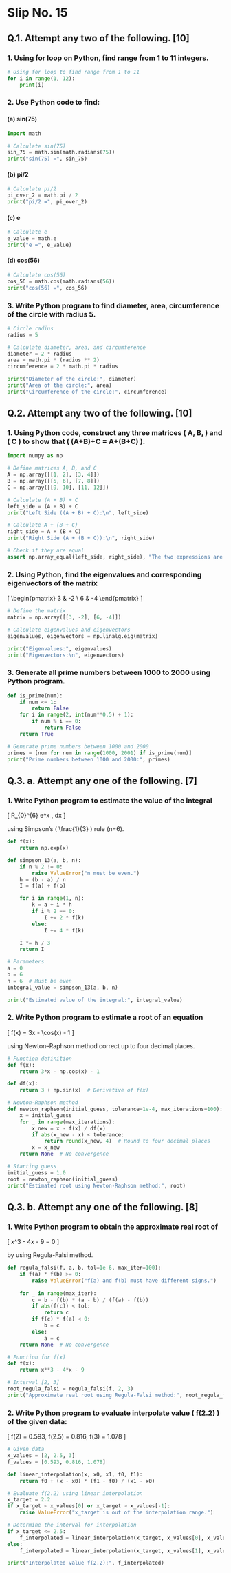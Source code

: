 
# Slip No. 15

## Q.1. Attempt any two of the following. [10]

### 1. Using for loop on Python, find range from 1 to 11 integers.

```python
# Using for loop to find range from 1 to 11
for i in range(1, 12):
    print(i)
```

### 2. Use Python code to find:

#### (a) sin(75)

```python
import math

# Calculate sin(75)
sin_75 = math.sin(math.radians(75))
print("sin(75) =", sin_75)
```

#### (b) pi/2

```python
# Calculate pi/2
pi_over_2 = math.pi / 2
print("pi/2 =", pi_over_2)
```

#### (c) e

```python
# Calculate e
e_value = math.e
print("e =", e_value)
```

#### (d) cos(56)

```python
# Calculate cos(56)
cos_56 = math.cos(math.radians(56))
print("cos(56) =", cos_56)
```

### 3. Write Python program to find diameter, area, circumference of the circle with radius 5.

```python
# Circle radius
radius = 5

# Calculate diameter, area, and circumference
diameter = 2 * radius
area = math.pi * (radius ** 2)
circumference = 2 * math.pi * radius

print("Diameter of the circle:", diameter)
print("Area of the circle:", area)
print("Circumference of the circle:", circumference)
```

## Q.2. Attempt any two of the following. [10]

### 1. Using Python code, construct any three matrices \( A, B, \) and \( C \) to show that \( (A+B)+C = A+(B+C) \).

```python
import numpy as np

# Define matrices A, B, and C
A = np.array([[1, 2], [3, 4]])
B = np.array([[5, 6], [7, 8]])
C = np.array([[9, 10], [11, 12]])

# Calculate (A + B) + C
left_side = (A + B) + C
print("Left Side ((A + B) + C):\n", left_side)

# Calculate A + (B + C)
right_side = A + (B + C)
print("Right Side (A + (B + C)):\n", right_side)

# Check if they are equal
assert np.array_equal(left_side, right_side), "The two expressions are not equal!"
```

### 2. Using Python, find the eigenvalues and corresponding eigenvectors of the matrix 

\[ \begin{pmatrix} 3 & -2 \\ 6 & -4 \end{pmatrix} \]

```python
# Define the matrix
matrix = np.array([[3, -2], [6, -4]])

# Calculate eigenvalues and eigenvectors
eigenvalues, eigenvectors = np.linalg.eig(matrix)

print("Eigenvalues:", eigenvalues)
print("Eigenvectors:\n", eigenvectors)
```

### 3. Generate all prime numbers between 1000 to 2000 using Python program.

```python
def is_prime(num):
    if num <= 1:
        return False
    for i in range(2, int(num**0.5) + 1):
        if num % i == 0:
            return False
    return True

# Generate prime numbers between 1000 and 2000
primes = [num for num in range(1000, 2001) if is_prime(num)]
print("Prime numbers between 1000 and 2000:", primes)
```

## Q.3. a. Attempt any one of the following. [7]

### 1. Write Python program to estimate the value of the integral 

\[ R_{0}^{6} e^x \, dx \] 

using Simpson’s \( \frac{1}{3} \) rule (n=6).

```python
def f(x):
    return np.exp(x)

def simpson_13(a, b, n):
    if n % 2 != 0:
        raise ValueError("n must be even.")
    h = (b - a) / n
    I = f(a) + f(b)

    for i in range(1, n):
        k = a + i * h
        if i % 2 == 0:
            I += 2 * f(k)
        else:
            I += 4 * f(k)

    I *= h / 3
    return I

# Parameters
a = 0
b = 6
n = 6  # Must be even
integral_value = simpson_13(a, b, n)

print("Estimated value of the integral:", integral_value)
```

### 2. Write Python program to estimate a root of an equation 

\[ f(x) = 3x - \cos(x) - 1 \]

using Newton–Raphson method correct up to four decimal places.

```python
# Function definition
def f(x):
    return 3*x - np.cos(x) - 1

def df(x):
    return 3 + np.sin(x)  # Derivative of f(x)

# Newton-Raphson method
def newton_raphson(initial_guess, tolerance=1e-4, max_iterations=100):
    x = initial_guess
    for _ in range(max_iterations):
        x_new = x - f(x) / df(x)
        if abs(x_new - x) < tolerance:
            return round(x_new, 4)  # Round to four decimal places
        x = x_new
    return None  # No convergence

# Starting guess
initial_guess = 1.0
root = newton_raphson(initial_guess)
print("Estimated root using Newton-Raphson method:", root)
```

## Q.3. b. Attempt any one of the following. [8]

### 1. Write Python program to obtain the approximate real root of 

\[ x^3 - 4x - 9 = 0 \] 

by using Regula-Falsi method.

```python
def regula_falsi(f, a, b, tol=1e-6, max_iter=100):
    if f(a) * f(b) >= 0:
        raise ValueError("f(a) and f(b) must have different signs.")
    
    for _ in range(max_iter):
        c = b - f(b) * (a - b) / (f(a) - f(b))
        if abs(f(c)) < tol:
            return c
        if f(c) * f(a) < 0:
            b = c
        else:
            a = c
    return None  # No convergence

# Function for f(x)
def f(x):
    return x**3 - 4*x - 9

# Interval [2, 3]
root_regula_falsi = regula_falsi(f, 2, 3)
print("Approximate real root using Regula-Falsi method:", root_regula_falsi)
```

### 2. Write Python program to evaluate interpolate value \( f(2.2) \) of the given data:

\[ f(2) = 0.593, f(2.5) = 0.816, f(3) = 1.078 \]

```python
# Given data
x_values = [2, 2.5, 3]
f_values = [0.593, 0.816, 1.078]

def linear_interpolation(x, x0, x1, f0, f1):
    return f0 + (x - x0) * (f1 - f0) / (x1 - x0)

# Evaluate f(2.2) using linear interpolation
x_target = 2.2
if x_target < x_values[0] or x_target > x_values[-1]:
    raise ValueError("x_target is out of the interpolation range.")

# Determine the interval for interpolation
if x_target <= 2.5:
    f_interpolated = linear_interpolation(x_target, x_values[0], x_values[1], f_values[0], f_values[1])
else:
    f_interpolated = linear_interpolation(x_target, x_values[1], x_values[2], f_values[1], f_values[2])

print("Interpolated value f(2.2):", f_interpolated)
```
